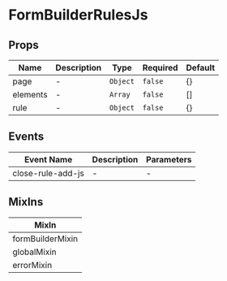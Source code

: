 # FormBuilderRulesJs

## Props

<!-- @vuese:FormBuilderRulesJs:props:start -->
|Name|Description|Type|Required|Default|
|---|---|---|---|---|
|page|-|`Object`|`false`|{}|
|elements|-|`Array`|`false`|[]|
|rule|-|`Object`|`false`|{}|

<!-- @vuese:FormBuilderRulesJs:props:end -->


## Events

<!-- @vuese:FormBuilderRulesJs:events:start -->
|Event Name|Description|Parameters|
|---|---|---|
|close-rule-add-js|-|-|

<!-- @vuese:FormBuilderRulesJs:events:end -->


## MixIns

<!-- @vuese:FormBuilderRulesJs:mixIns:start -->
|MixIn|
|---|
|formBuilderMixin|
|globalMixin|
|errorMixin|

<!-- @vuese:FormBuilderRulesJs:mixIns:end -->


